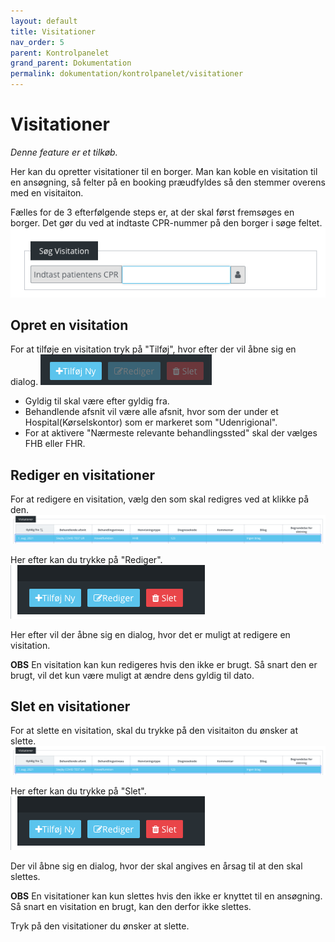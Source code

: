 ```yaml
---
layout: default
title: Visitationer
nav_order: 5
parent: Kontrolpanelet
grand_parent: Dokumentation
permalink: dokumentation/kontrolpanelet/visitationer
---
```


# Visitationer

_Denne feature er et tilkøb._

Her kan du opretter visitationer til en borger.
Man kan koble en visitation til en ansøgning, så felter på en booking præudfyldes så den stemmer overens med en visitaiton.

Fælles for de 3 efterfølgende steps er, at der skal først fremsøges en borger. Det gør du ved at indtaste CPR-nummer på den borger i søge feltet.
![Søg borger i visitationer](/assets/documentation/visitation_search_citizen.png)

## Opret en visitation

For at tilføje en visitation tryk på "Tilføj", hvor efter der vil åbne sig en dialog.
![Tilføj ny visitation for borger](/assets/documentation/visitation_add_new.png)

- Gyldig til skal være efter gyldig fra.
- Behandlende afsnit vil være alle afsnit, hvor som der under et Hospital(Kørselskontor) som er markeret som "Udenrigional".
- For at aktivere "Nærmeste relevante behandlingssted" skal der vælges FHB eller FHR.

## Rediger en visitationer

For at redigere en visitation, vælg den som skal redigres ved at klikke på den.
![Visitation valgt](/assets/documentation/visitation_selected.png)

Her efter kan du trykke på "Rediger".
![Visitation valgt rediger](/assets/documentation/visitation_selected_actions.png)

Her efter vil der åbne sig en dialog, hvor det er muligt at redigere en visitation.

**OBS**
En visitation kan kun redigeres hvis den ikke er brugt.
Så snart den er brugt, vil det kun være muligt at ændre dens gyldig til dato.

## Slet en visitationer

For at slette en visitation, skal du trykke på den visitaiton du ønsker at slette.
![Visitation valgt](/assets/documentation/visitation_selected.png)

Her efter kan du trykke på "Slet".
![Visitation valgt slet](/assets/documentation/visitation_selected_actions.png)

Der vil åbne sig en dialog, hvor der skal angives en årsag til at den skal slettes.

**OBS**
En visitationer kan kun slettes hvis den ikke er knyttet til en ansøgning.
Så snart en visitation en brugt, kan den derfor ikke slettes.

Tryk på den visitationer du ønsker at slette.
